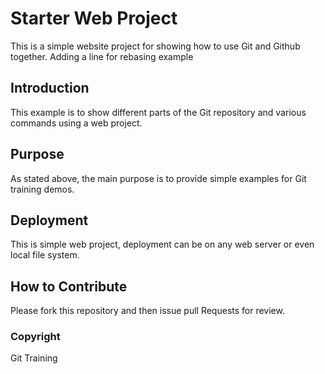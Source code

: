 # Starter Web Project

This is a simple website project for showing how to use Git and Github together. Adding a line for rebasing example

## Introduction

This example is to show different parts of the Git repository and various commands using a web project. 

## Purpose

As stated above, the main purpose is to provide simple examples for Git training demos.

## Deployment

This is simple web project, deployment can be on any web server or even local file system.

## How to Contribute

Please fork this repository and then issue pull Requests for review.

### Copyright

Git Training 